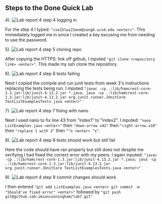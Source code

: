 ## Steps to the Done Quick Lab ##

4). ![Lab report 4 step 4 logging in](https://user-images.githubusercontent.com/122496390/221759141-ea804640-a45e-4b57-99d5-675749550695.png)

For the step 4 I typed: `"cse15lwi23anm@ieng6.ucsd.edu <enter>"`. This immediately logged me in since I created a key excusing me from needing to use the password.

5). ![Lab report 4 step 5 cloning repo](https://user-images.githubusercontent.com/122496390/221759152-044320cc-77ac-4341-83f1-cbaec2018b3d.png)

After copying the HTTPS: link off github, I inputed `"git clone <repository link> <enter>"`. This made my ssh clone the repository.

6). ![Lab report 4 step 6 tests failing](https://user-images.githubusercontent.com/122496390/221759165-db941cd3-1dfe-4f13-b911-04501ab54564.png)

Next I copied the compile and run junit tests from week 3's instructions replacing the tests being run. I inputed `"javac -cp .:lib/hamcrest-core-1.3.jar:lib/junit-4.13.2.jar *.java; java -cp .:lib/hamcrest-core-1.3.jar:lib/junit-4.13.2.jar org.junit.runner.JUnitCore TestListExamplesTests.java <enter>"`

7). ![Lab report 4 step 7 fixing with nano](https://user-images.githubusercontent.com/122496390/221759190-dd9a099d-c025-48d3-a7e5-a47da764cd11.png)

Next I used nano to fix line 43 from "index1" to "index2". I inputed: `"nano ListExamples.java <enter>"` then `"down-arrow x42"` then `"right-arrow x10"` then `"replace 1 with 2"` then `"^o <enter> ^x"`.

8). ![Lab report 4 step 8 tests should work but still fail](https://user-images.githubusercontent.com/122496390/221759211-cd6294ef-125f-4c64-8164-537d3638d9ac.png)

Here the code should have ran properly but still does not despite me verifying I had fixed the correct error with my peers. I again inputed: `"javac -cp .:lib/hamcrest-core-1.3.jar:lib/junit-4.13.2.jar *.java; java -cp .:lib/hamcrest-core-1.3.jar:lib/junit-4.13.2.jar org.junit.runner.JUnitCore TestListExamplesTests.java <enter>"`

9). ![Lab report 4 step 9 commit changes should work](https://user-images.githubusercontent.com/122496390/221759232-f910a9ab-6943-42ed-844b-5bd12535e5e2.png)

I then entered `"git add ListExamples.java <enter> git commit -m "Should've fixed error" <enter>"` followed by `"git push git@github.com:imiancunningham/lab7.git"`
